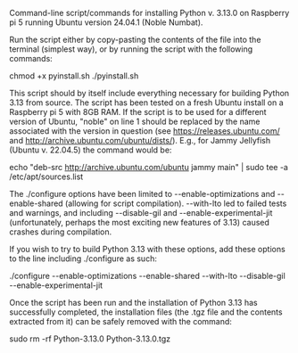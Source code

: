 Command-line script/commands for installing Python v. 3.13.0 on Raspberry pi 5 running Ubuntu version 24.04.1 (Noble Numbat).


Run the script either by copy-pasting the contents of the file into the terminal (simplest way), or by running the script with the following commands: 

chmod +x pyinstall.sh
./pyinstall.sh


This script should by itself include everything necessary for building Python 3.13 from source. The script has been tested on a fresh Ubuntu install on a Raspberry pi 5 with 8GB RAM. If the script is to be used for a different version of Ubuntu, "noble" on line 1 should be replaced by the name associated with the version in question (see https://releases.ubuntu.com/ and http://archive.ubuntu.com/ubuntu/dists/). E.g., for Jammy Jellyfish (Ubuntu v. 22.04.5) the command would be:

echo "deb-src http://archive.ubuntu.com/ubuntu jammy main" | sudo tee -a /etc/apt/sources.list 


The ./configure options have been limited to --enable-optimizations and --enable-shared (allowing for script compilation). --with-lto led to failed tests and warnings, and including --disable-gil and --enable-experimental-jit (unfortunately, perhaps the most exciting new features of 3.13) caused crashes during compilation. 


If you wish to try to build Python 3.13 with these options, add these options to the line including ./configure as such:

./configure --enable-optimizations --enable-shared --with-lto --disable-gil --enable-experimental-jit


Once the script has been run and the installation of Python 3.13 has successfully completed, the installation files (the .tgz file and the contents extracted from it) can be safely removed with the command:

sudo rm -rf Python-3.13.0 Python-3.13.0.tgz
